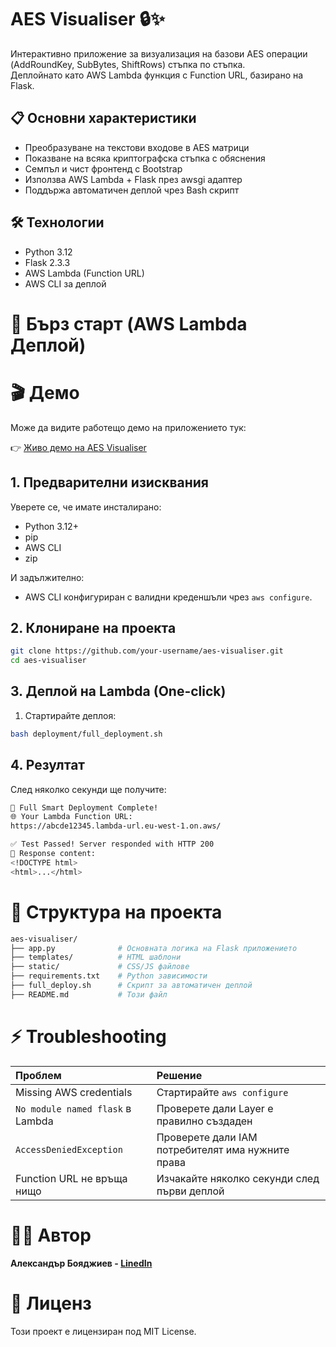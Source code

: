 # AES Visualiser 🔒✨

Интерактивно приложение за визуализация на базови AES операции (AddRoundKey, SubBytes, ShiftRows) стъпка по стъпка.  
Деплойнато като AWS Lambda функция с Function URL, базирано на Flask.

## 📋 Основни характеристики

- Преобразуване на текстови входове в AES матрици
- Показване на всяка криптографска стъпка с обяснения
- Семпъл и чист фронтенд с Bootstrap
- Използва AWS Lambda + Flask през awsgi адаптер
- Поддържа автоматичен деплой чрез Bash скрипт

## 🛠️ Технологии

- Python 3.12
- Flask 2.3.3
- AWS Lambda (Function URL)
- AWS CLI за деплой

# 🚀 Бърз старт (AWS Lambda Деплой)

# 🎬 Демо

Може да видите работещо демо на приложението тук:

👉 [Живо демо на AES Visualiser](https://j6qc5l4lwzmvi56wqyidebrpwm0ydnaw.lambda-url.eu-west-1.on.aws/)

## 1. Предварителни изисквания

Уверете се, че имате инсталирано:

- Python 3.12+
- pip
- AWS CLI
- zip

И задължително:

- AWS CLI конфигуриран с валидни креденшъли чрез `aws configure`.

## 2. Клониране на проекта

```bash
git clone https://github.com/your-username/aes-visualiser.git
cd aes-visualiser
```

## 3. Деплой на Lambda (One-click)

1. Стартирайте деплоя:

```bash
bash deployment/full_deployment.sh
```

## 4. Резултат

След няколко секунди ще получите:

```bash
🎉 Full Smart Deployment Complete!
🌐 Your Lambda Function URL:
https://abcde12345.lambda-url.eu-west-1.on.aws/

✅ Test Passed! Server responded with HTTP 200
📄 Response content:
<!DOCTYPE html>
<html>...</html>
```

# 🧹 Структура на проекта

```bash
aes-visualiser/
├── app.py              # Основната логика на Flask приложението
├── templates/          # HTML шаблони
├── static/             # CSS/JS файлове
├── requirements.txt    # Python зависимости
├── full_deploy.sh      # Скрипт за автоматичен деплой
├── README.md           # Този файл
```

# ⚡ Troubleshooting

| Проблем                          | Решение                                           |
|:---------------------------------|:--------------------------------------------------|
| Missing AWS credentials          | Стартирайте `aws configure`                       |
| `No module named flask` в Lambda | Проверете дали Layer е правилно създаден          |
| `AccessDeniedException`          | Проверете дали IAM потребителят има нужните права |
| Function URL не връща нищо       | Изчакайте няколко секунди след първи деплой       |

# 👨‍💻 Автор

**Александър Бояджиев - [LinedIn](https://www.linkedin.com/in/aleksandar-boyadzhiev-59087871/)**

# 📄 Лиценз

Този проект е лицензиран под MIT License.